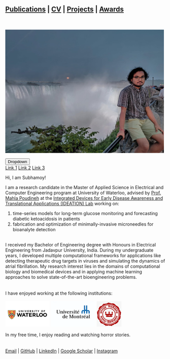 ## [Publications](publications.md) | [CV](CV.md) | [Projects](projects.md) | [Awards](awards.md)

<br>
<br><img src="Background.png" alt="alt text" width="500" align="middle"/>
<br>
<br>

<div class="dropdown">
  <button class="dropbtn">Dropdown</button>
  <div class="dropdown-content">
    <a href="#">Link 1</a>
    <a href="#">Link 2</a>
    <a href="#">Link 3</a>
  </div>
</div>


Hi, I am Subhamoy!

I am a research candidate in the Master of Applied Science in Electrical and Computer Engineering program at University of Waterloo, advised by [Prof. Mahla Poudineh](https://uwaterloo.ca/electrical-computer-engineering/profile/m2poudin) at the [Integrated Devices for Early Disease Awareness and Translational Applications (IDEATION) Lab](https://uwaterloo.ca/integrated-devices-early-awareness-lab/) working on:

1. time-series models for long-term glucose monitoring and forecasting diabetic ketoacidosis in patients
2. fabrication and optimization of minimally-invasive microneedles for bioanalyte detection

<br>I received my Bachelor of Engineering degree with Honours in Electrical Engineering from Jadavpur University, India. During my undergraduate years, I developed multiple computational frameworks for applications like detecting therapeutic drug targets in viruses and simulating the dynamics of atrial fibrillation. My research interest lies in the domains of computational biology and biomedical devices and in applying machine learning approaches to solve state-of-the-art bioengineering problems.
<br>
<br>
<br>I have enjoyed working at the following institutions:
<br>
<br>
<img src="UW.png" alt="alt text" height="80" align="middle"/>    <img src="Udem.png" alt="alt text" height="80" align="middle"/>    <img src="JU.png" alt="alt text" height="80" align="middle"/>
<br>
<br>In my free time, I enjoy reading and watching horror stories.
<br>
<br>
<br>
<a href="mailto:s2biswas@uwaterloo.ca" target="_top">Email</a> | <a href="https://github.com/SubhamoyBiswas/" target="_top">GitHub</a> | <a href="https://www.linkedin.com/in/subhamoy-biswas-16869316a/" target="_top">LinkedIn</a> | <a href="https://scholar.google.ca/citations?user=bHMeN1UAAAAJ&hl=en" target="_top">Google Scholar</a> | <a href="https://www.instagram.com/__subhamoy.b/" target="_top">Instagram</a>
<br>
<br>
